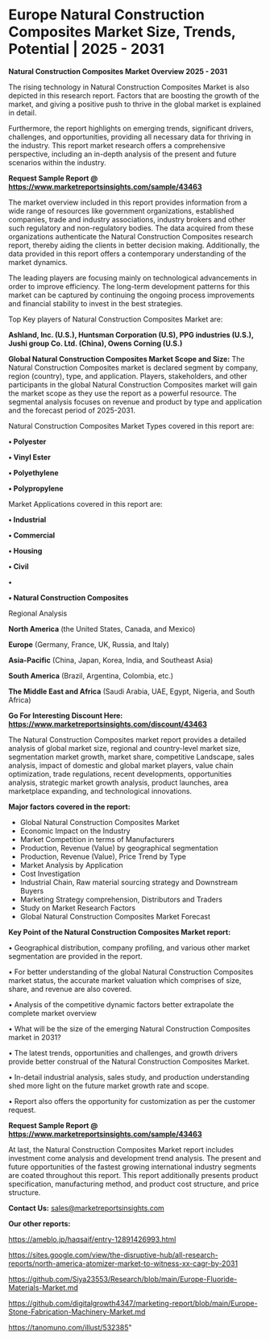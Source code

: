 # Europe Natural Construction Composites Market Size, Trends, Potential | 2025 - 2031

<Strong> Natural Construction Composites Market Overview 2025 - 2031</strong>

The rising technology in Natural Construction Composites Market is also depicted in this research report. Factors that are boosting the growth of the market, and giving a positive push to thrive in the global market is explained in detail.

Furthermore, the report highlights on emerging trends, significant drivers, challenges, and opportunities, providing all necessary data for thriving in the industry. This report market research offers a comprehensive perspective, including an in-depth analysis of the present and future scenarios within the industry.

<strong>Request Sample Report @ <a href=https://www.marketreportsinsights.com/sample/43463>https://www.marketreportsinsights.com/sample/43463</a></strong>

The market overview included in this report provides information from a wide range of resources like government organizations, established companies, trade and industry associations, industry brokers and other such regulatory and non-regulatory bodies. The data acquired from these organizations authenticate the Natural Construction Composites research report, thereby aiding the clients in better decision making. Additionally, the data provided in this report offers a contemporary understanding of the market dynamics.

The leading players are focusing mainly on technological advancements in order to improve efficiency. The long-term development patterns for this market can be captured by continuing the ongoing process improvements and financial stability to invest in the best strategies.

Top Key players of Natural Construction Composites Market are:

<strong>Ashland, Inc. (U.S.), Huntsman Corporation (U.S), PPG industries (U.S.), Jushi group Co. Ltd. (China), Owens Corning (U.S.)</strong>

<strong><b>Global Natural Construction Composites Market Scope and Size:</b></strong>
The Natural Construction Composites market is declared segment by company, region (country), type, and application. Players, stakeholders, and other participants in the global Natural Construction Composites market will gain the market scope as they use the report as a powerful resource. The segmental analysis focuses on revenue and product by type and application and the forecast period of 2025-2031.

Natural Construction Composites Market Types covered in this report are:

<strong>•  Polyester

•  Vinyl Ester

•  Polyethylene

•  Polypropylene</strong>

Market Applications covered in this report are:

<strong>•  Industrial

•  Commercial

•  Housing

•  Civil

•  

•  Natural Construction Composites</strong> 

Regional Analysis

<strong>North America</strong> (the United States, Canada, and Mexico)

<strong>Europe</strong> (Germany, France, UK, Russia, and Italy)

<strong>Asia-Pacific</strong> (China, Japan, Korea, India, and Southeast Asia)

<strong>South America</strong> (Brazil, Argentina, Colombia, etc.)

<strong>The Middle East and Africa</strong> (Saudi Arabia, UAE, Egypt, Nigeria, and South Africa)

<strong>Go For Interesting Discount Here: <a href=https://www.marketreportsinsights.com/discount/43463>https://www.marketreportsinsights.com/discount/43463</a></strong>

The Natural Construction Composites market report provides a detailed analysis of global market size, regional and country-level market size, segmentation market growth, market share, competitive Landscape, sales analysis, impact of domestic and global market players, value chain optimization, trade regulations, recent developments, opportunities analysis, strategic market growth analysis, product launches, area marketplace expanding, and technological innovations.

<strong><b>Major factors covered in the report:</b></strong>
<ul>
  <li>Global Natural Construction Composites Market </li>
  <li>Economic Impact on the Industry</li>
  <li>Market Competition in terms of Manufacturers</li>
  <li>Production, Revenue (Value) by geographical segmentation</li>
  <li>Production, Revenue (Value), Price Trend by Type</li>
  <li>Market Analysis by Application</li>
  <li>Cost Investigation</li>
  <li>Industrial Chain, Raw material sourcing strategy and Downstream Buyers</li>
  <li>Marketing Strategy comprehension, Distributors and Traders</li>
  <li>Study on Market Research Factors</li>
  <li>Global Natural Construction Composites Market Forecast</li>
</ul>

<strong><b>Key Point of the Natural Construction Composites Market report:</b></strong>

• Geographical distribution, company profiling, and various other market segmentation are provided in the report.

• For better understanding of the global Natural Construction Composites market status, the accurate market valuation which comprises of size, share, and revenue are also covered.

• Analysis of the competitive dynamic factors better extrapolate the complete market overview

• What will be the size of the emerging Natural Construction Composites market in 2031?

• The latest trends, opportunities and challenges, and growth drivers provide better construal of the Natural Construction Composites Market.

• In-detail industrial analysis, sales study, and production understanding shed more light on the future market growth rate and scope.

• Report also offers the opportunity for customization as per the customer request.

<strong>Request Sample Report @ <a href=https://www.marketreportsinsights.com/sample/43463>https://www.marketreportsinsights.com/sample/43463</a></strong>

At last, the Natural Construction Composites Market report includes investment come analysis and development trend analysis. The present and future opportunities of the fastest growing international industry segments are coated throughout this report. This report additionally presents product specification, manufacturing method, and product cost structure, and price structure.

<strong>Contact Us:</strong>
sales@marketreportsinsights.com

<strong>Our other reports:</strong>

<a href=https://ameblo.jp/haqsaif/entry-12891426993.html>https://ameblo.jp/haqsaif/entry-12891426993.html</a>

<a href=https://sites.google.com/view/the-disruptive-hub/all-research-reports/north-america-atomizer-market-to-witness-xx-cagr-by-2031>https://sites.google.com/view/the-disruptive-hub/all-research-reports/north-america-atomizer-market-to-witness-xx-cagr-by-2031</a>

<a href=https://github.com/Siya23553/Research/blob/main/Europe-Fluoride-Materials-Market.md>https://github.com/Siya23553/Research/blob/main/Europe-Fluoride-Materials-Market.md</a>

<a href=https://github.com/digitalgrowth4347/marketing-report/blob/main/Europe-Stone-Fabrication-Machinery-Market.md>https://github.com/digitalgrowth4347/marketing-report/blob/main/Europe-Stone-Fabrication-Machinery-Market.md</a>

<a href=https://tanomuno.com/illust/532385>https://tanomuno.com/illust/532385</a>"
